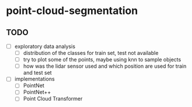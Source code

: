# point-cloud-segmentation

## TODO

- [ ] exploratory data analysis
    - [ ] distribution of the classes for train set, test not available
    - [ ] try to plot some of the points, maybe using knn to sample objects
    - [ ] how was the lidar sensor used and which position are used for train and test set

- [ ] implementations
    - [ ] PointNet
    - [ ] PointNet++
    - [ ] Point Cloud Transformer
